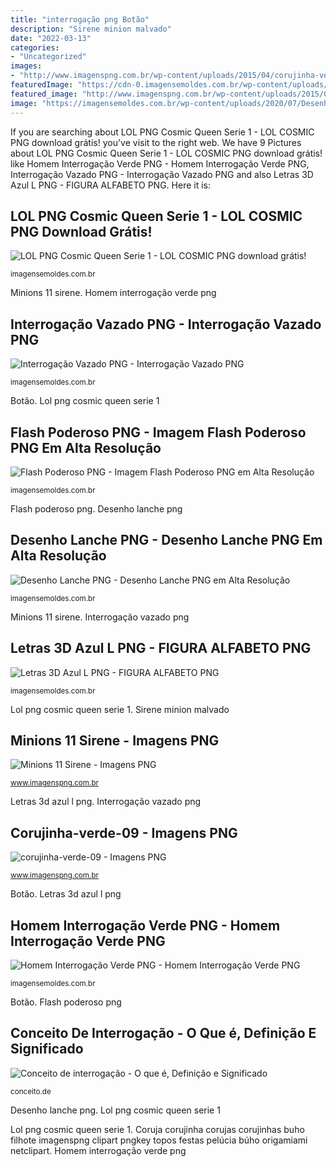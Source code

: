 ```yaml
---
title: "interrogação png Botão"
description: "Sirene minion malvado"
date: "2022-03-13"
categories:
- "Uncategorized"
images:
- "http://www.imagenspng.com.br/wp-content/uploads/2015/04/corujinha-verde-09.png"
featuredImage: "https://cdn-0.imagensemoldes.com.br/wp-content/uploads/2020/07/Interrogação-Vazado-PNG.png"
featured_image: "http://www.imagenspng.com.br/wp-content/uploads/2015/07/minions-11-sirene.png"
image: "https://imagensemoldes.com.br/wp-content/uploads/2020/07/Desenho-Lanche-PNG.png"
---
```


If you are searching about LOL PNG Cosmic Queen Serie 1 - LOL COSMIC PNG download grátis! you've visit to the right web. We have 9 Pictures about LOL PNG Cosmic Queen Serie 1 - LOL COSMIC PNG download grátis! like Homem Interrogação Verde PNG - Homem Interrogação Verde PNG, Interrogação Vazado PNG - Interrogação Vazado PNG and also Letras 3D Azul L PNG - FIGURA ALFABETO PNG. Here it is:

## LOL PNG Cosmic Queen Serie 1 - LOL COSMIC PNG Download Grátis!

![LOL PNG Cosmic Queen Serie 1 - LOL COSMIC PNG download grátis!](https://cdn-0.imagensemoldes.com.br/wp-content/uploads/2020/04/LOL-PNG-Cosmic-Queen-Serie-1.png "Botão")

<small>imagensemoldes.com.br</small>

Minions 11 sirene. Homem interrogação verde png

## Interrogação Vazado PNG - Interrogação Vazado PNG

![Interrogação Vazado PNG - Interrogação Vazado PNG](https://cdn-0.imagensemoldes.com.br/wp-content/uploads/2020/07/Interrogação-Vazado-PNG.png "Minions 11 sirene")

<small>imagensemoldes.com.br</small>

Botão. Lol png cosmic queen serie 1

## Flash Poderoso PNG - Imagem Flash Poderoso PNG Em Alta Resolução

![Flash Poderoso PNG - Imagem Flash Poderoso PNG em Alta Resolução](https://imagensemoldes.com.br/wp-content/uploads/2020/05/Flash-Poderoso-PNG.png "Letras 3d azul l png")

<small>imagensemoldes.com.br</small>

Flash poderoso png. Desenho lanche png

## Desenho Lanche PNG - Desenho Lanche PNG Em Alta Resolução

![Desenho Lanche PNG - Desenho Lanche PNG em Alta Resolução](https://imagensemoldes.com.br/wp-content/uploads/2020/07/Desenho-Lanche-PNG.png "Letras 3d azul l png")

<small>imagensemoldes.com.br</small>

Minions 11 sirene. Interrogação vazado png

## Letras 3D Azul L PNG - FIGURA ALFABETO PNG

![Letras 3D Azul L PNG - FIGURA ALFABETO PNG](https://cdn-0.imagensemoldes.com.br/wp-content/uploads/2021/01/Letras-3D-Azul-L.png "Coruja corujinha corujas corujinhas buho filhote imagenspng clipart pngkey topos festas pelúcia búho origamiami netclipart")

<small>imagensemoldes.com.br</small>

Lol png cosmic queen serie 1. Sirene minion malvado

## Minions 11 Sirene - Imagens PNG

![Minions 11 Sirene - Imagens PNG](http://www.imagenspng.com.br/wp-content/uploads/2015/07/minions-11-sirene.png "Flash poderoso png")

<small>www.imagenspng.com.br</small>

Letras 3d azul l png. Interrogação vazado png

## Corujinha-verde-09 - Imagens PNG

![corujinha-verde-09 - Imagens PNG](http://www.imagenspng.com.br/wp-content/uploads/2015/04/corujinha-verde-09.png "Desenho lanche png")

<small>www.imagenspng.com.br</small>

Botão. Letras 3d azul l png

## Homem Interrogação Verde PNG - Homem Interrogação Verde PNG

![Homem Interrogação Verde PNG - Homem Interrogação Verde PNG](https://imagensemoldes.com.br/wp-content/uploads/2020/07/Homem-Interrogação-Verde-PNG.png "Letras 3d azul l png")

<small>imagensemoldes.com.br</small>

Botão. Flash poderoso png

## Conceito De Interrogação - O Que é, Definição E Significado

![Conceito de interrogação - O que é, Definição e Significado](https://conceito.de/wp-content/uploads/2014/03/interrogação.png "Homem interrogação verde png")

<small>conceito.de</small>

Desenho lanche png. Lol png cosmic queen serie 1

Lol png cosmic queen serie 1. Coruja corujinha corujas corujinhas buho filhote imagenspng clipart pngkey topos festas pelúcia búho origamiami netclipart. Homem interrogação verde png
